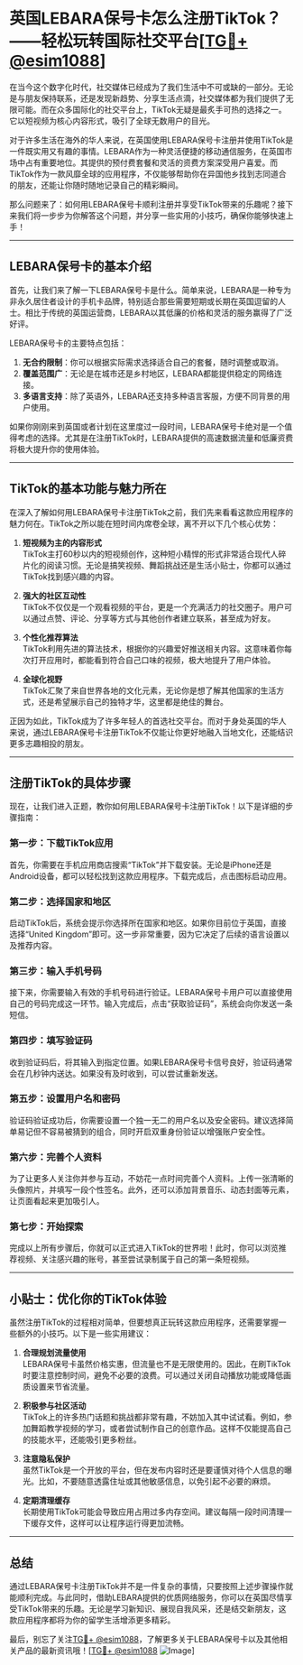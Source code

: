 # 英国LEBARA保号卡怎么注册TikTok？——轻松玩转国际社交平台[[TG💪+ @esim1088](https://t.me/s/esim1088)]

在当今这个数字化时代，社交媒体已经成为了我们生活中不可或缺的一部分。无论是与朋友保持联系，还是发现新趋势、分享生活点滴，社交媒体都为我们提供了无限可能。而在众多国际化的社交平台上，TikTok无疑是最炙手可热的选择之一。它以短视频为核心内容形式，吸引了全球无数用户的目光。

对于许多生活在海外的华人来说，在英国使用LEBARA保号卡注册并使用TikTok是一件既实用又有趣的事情。LEBARA作为一种灵活便捷的移动通信服务，在英国市场中占有重要地位。其提供的预付费套餐和灵活的资费方案深受用户喜爱。而TikTok作为一款风靡全球的应用程序，不仅能够帮助你在异国他乡找到志同道合的朋友，还能让你随时随地记录自己的精彩瞬间。

那么问题来了：如何用LEBARA保号卡顺利注册并享受TikTok带来的乐趣呢？接下来我们将一步步为你解答这个问题，并分享一些实用的小技巧，确保你能够快速上手！

---

## LEBARA保号卡的基本介绍

首先，让我们来了解一下LEBARA保号卡是什么。简单来说，LEBARA是一种专为非永久居住者设计的手机卡品牌，特别适合那些需要短期或长期在英国逗留的人士。相比于传统的英国运营商，LEBARA以其低廉的价格和灵活的服务赢得了广泛好评。

LEBARA保号卡的主要特点包括：
1. **无合约限制**：你可以根据实际需求选择适合自己的套餐，随时调整或取消。
2. **覆盖范围广**：无论是在城市还是乡村地区，LEBARA都能提供稳定的网络连接。
3. **多语言支持**：除了英语外，LEBARA还支持多种语言客服，方便不同背景的用户使用。

如果你刚刚来到英国或者计划在这里度过一段时间，LEBARA保号卡绝对是一个值得考虑的选择。尤其是在注册TikTok时，LEBARA提供的高速数据流量和低廉资费将极大提升你的使用体验。

---

## TikTok的基本功能与魅力所在

在深入了解如何用LEBARA保号卡注册TikTok之前，我们先来看看这款应用程序的魅力何在。TikTok之所以能在短时间内席卷全球，离不开以下几个核心优势：

1. **短视频为主的内容形式**  
   TikTok主打60秒以内的短视频创作，这种短小精悍的形式非常适合现代人碎片化的阅读习惯。无论是搞笑视频、舞蹈挑战还是生活小贴士，你都可以通过TikTok找到感兴趣的内容。

2. **强大的社区互动性**  
   TikTok不仅仅是一个观看视频的平台，更是一个充满活力的社交圈子。用户可以通过点赞、评论、分享等方式与其他创作者建立联系，甚至成为好友。

3. **个性化推荐算法**  
   TikTok利用先进的算法技术，根据你的兴趣爱好推送相关内容。这意味着你每次打开应用时，都能看到符合自己口味的视频，极大地提升了用户体验。

4. **全球化视野**  
   TikTok汇聚了来自世界各地的文化元素，无论你是想了解其他国家的生活方式，还是希望展示自己的独特才华，这里都是绝佳的舞台。

正因为如此，TikTok成为了许多年轻人的首选社交平台。而对于身处英国的华人来说，通过LEBARA保号卡注册TikTok不仅能让你更好地融入当地文化，还能结识更多志趣相投的朋友。

---

## 注册TikTok的具体步骤

现在，让我们进入正题，教你如何用LEBARA保号卡注册TikTok！以下是详细的步骤指南：

### 第一步：下载TikTok应用
首先，你需要在手机应用商店搜索“TikTok”并下载安装。无论是iPhone还是Android设备，都可以轻松找到这款应用程序。下载完成后，点击图标启动应用。

### 第二步：选择国家和地区
启动TikTok后，系统会提示你选择所在国家和地区。如果你目前位于英国，直接选择“United Kingdom”即可。这一步非常重要，因为它决定了后续的语言设置以及推荐内容。

### 第三步：输入手机号码
接下来，你需要输入有效的手机号码进行验证。LEBARA保号卡用户可以直接使用自己的号码完成这一环节。输入完成后，点击“获取验证码”，系统会向你发送一条短信。

### 第四步：填写验证码
收到验证码后，将其输入到指定位置。如果LEBARA保号卡信号良好，验证码通常会在几秒钟内送达。如果没有及时收到，可以尝试重新发送。

### 第五步：设置用户名和密码
验证码验证成功后，你需要设置一个独一无二的用户名以及安全密码。建议选择简单易记但不容易被猜到的组合，同时开启双重身份验证以增强账户安全性。

### 第六步：完善个人资料
为了让更多人关注你并参与互动，不妨花一点时间完善个人资料。上传一张清晰的头像照片，并填写一段个性签名。此外，还可以添加背景音乐、动态封面等元素，让页面看起来更加吸引人。

### 第七步：开始探索
完成以上所有步骤后，你就可以正式进入TikTok的世界啦！此时，你可以浏览推荐视频、关注感兴趣的账号，甚至尝试录制属于自己的第一条短视频。

---

## 小贴士：优化你的TikTok体验

虽然注册TikTok的过程相对简单，但要想真正玩转这款应用程序，还需要掌握一些额外的小技巧。以下是一些实用建议：

1. **合理规划流量使用**  
   LEBARA保号卡虽然价格实惠，但流量也不是无限使用的。因此，在刷TikTok时要注意控制时间，避免不必要的浪费。可以通过关闭自动播放功能或降低画质设置来节省流量。

2. **积极参与社区活动**  
   TikTok上的许多热门话题和挑战都非常有趣，不妨加入其中试试看。例如，参加舞蹈教学视频的学习，或者尝试制作自己的创意作品。这样不仅能提高自己的技能水平，还能吸引更多粉丝。

3. **注意隐私保护**  
   虽然TikTok是一个开放的平台，但在发布内容时还是要谨慎对待个人信息的曝光。比如，不要随意透露住址或其他敏感信息，以免引起不必要的麻烦。

4. **定期清理缓存**  
   长期使用TikTok可能会导致应用占用过多内存空间。建议每隔一段时间清理一下缓存文件，这样可以让程序运行得更加流畅。

---

## 总结

通过LEBARA保号卡注册TikTok并不是一件复杂的事情，只要按照上述步骤操作就能顺利完成。与此同时，借助LEBARA提供的优质网络服务，你可以在英国尽情享受TikTok带来的乐趣。无论是学习新知识、展现自我风采，还是结交新朋友，这款应用程序都将为你的留学生活增添更多精彩。

最后，别忘了关注[TG💪+ @esim1088](https://t.me/s/esim1088)，了解更多关于LEBARA保号卡以及其他相关产品的最新资讯哦！[[TG💪+ @esim1088](https://t.me/s/esim1088) ![Image](https://i.postimg.cc/4NQfJmqS/Snipaste-2025-05-13-00-14-12.png)]